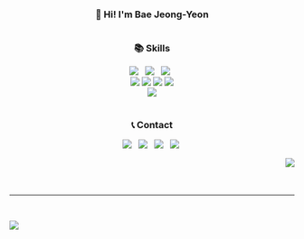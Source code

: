 <div align="center">
  <h3> 👻 Hi! I'm Bae Jeong-Yeon </h3>
  
  #
  ### 📚 Skills
  <p>
    <img src="https://img.shields.io/badge/Python-14354C?style=for-the-badge&logo=python&logoColor=white"/> &nbsp 
    <img src="https://img.shields.io/badge/Java-ED8B00?style=for-the-badge&logo=openjdk&logoColor=white"/> &nbsp
    <img src="https://img.shields.io/badge/Spring-6DB33F?style=for-the-badge&logo=spring&logoColor=white"/> &nbsp
    <br/>
    <img src="https://img.shields.io/badge/HTML5-E34F26?style=for-the-badge&logo=html5&logoColor=white"/>
  <img src="https://img.shields.io/badge/CSS3-1572B6?style=for-the-badge&logo=css3&logoColor=white"/>
  <img src="https://img.shields.io/badge/JavaScript-F7DF1E?style=for-the-badge&logo=javascript&logoColor=white"/></a>
  <img src="https://img.shields.io/badge/Typescript-3178C6?style=for-the-badge&logo=typescript&logoColor=white"/>
      <br/>
  <img src="https://img.shields.io/badge/react-%2361DAFB.svg?&style=for-the-badge&logo=react&logoColor=white" />
  </p>
  
  #
  ### 📞 Contact</b></h3>
  <p>
    <a href="mailto:osjkate611@gmail.com"><img src="https://img.shields.io/badge/Gmail-EA4335?style=flat-square&logo=Gmail&logoColor=white"/></a> &nbsp
    <a href="https://www.linkedin.com/in/osjkate611/"><img src="https://img.shields.io/badge/LinkedIn-0A66C2?style=flat-square&logo=LinkedIn&logoColor=white"/></a> &nbsp
    <a href="https://www.instagram.com/_numbereal?igsh=MTh3dHV0OGg5eGVzcQ==/"><img src="https://img.shields.io/badge/instagram-E4405F?style=flat-square&logo=instagram&logoColor=white"/></a> &nbsp
    <a href="https://littlebitawesome.tistory.com/"><img src="https://img.shields.io/badge/Tec_Blog-7A86B6?style=flat-square&logo=Tistory&logoColor=white&link=https://littlebitawesome.tistory.com//"></a>&nbsp
  </p>
</div>


<div align="center">

  <img align="right" src="https://github-readme-stats.vercel.app/api?username=bluishflame&show_icons=true&theme=transparent&hide="/>


  
<br />
<br />
<br />
</div>
</div>

 ---

<br />

<img align="left" src="https://github-readme-stats.vercel.app/api/top-langs/?username=jjinueng&theme=transparent&exclude_repo=Computer-Science-Engineering&layout=compact&langs_count=10"/></a>



<br />
<br />
<br /><br /><br />
